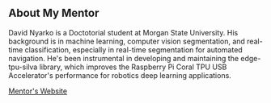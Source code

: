 ## About My Mentor

David Nyarko is a Doctotorial student at Morgan State University. His background is in machine learning, computer vision segmentation, and real-time classification, especially in real-time segmentation for automated navigation. He's been instrumental in developing and maintaining the edge-tpu-silva library, which improves the Raspberry Pi Coral TPU USB Accelerator's performance for robotics deep learning applications. 

[Mentor's Website]()


